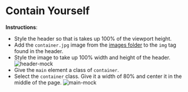 # Contain Yourself

**Instructions**: 
* Style the header so that is takes up 100% of the viewport height. 
* Add the `container.jpg` image from the [images folder](./images/) to the `img` tag found in the header.
* Style the image to take up 100% width and height of the header. 
![header-mock](/images/header.png)
* Give the `main` element a class of `container`. 
* Select the `container` class. Give it a width of 80% and center it in the middle of the page.
![main-mock](/1-UI-basic-tasks/images/main.png)

